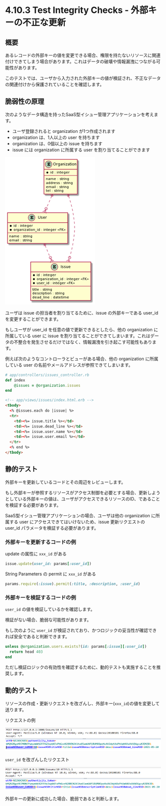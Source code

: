 # 4.10.3 Test Integrity Checks - 外部キーの不正な更新

## 概要

あるレコードの外部キーの値を変更できる場合、権限を持たないリソースに関連付けできてしまう場合があります。これはデータの破壊や情報漏洩につながる可能性があります。

このテストでは、ユーザから入力された外部キーの値が検証され、不正なデータの関連付けから保護されていることを確認します。

## 脆弱性の原理

次のようなデータ構造を持ったSaaS型イシュー管理アプリケーションを考えます。

- ユーザ登録されると organization が1つ作成されます
- organization は、1人以上の user を持ちます
- organization は、0個以上の issue を持ちます
- issue には organization に所属する user を割り当てることができます

![](images/2021-06-03-20-50-56.png)

ユーザは issue の担当者を割り当てるために、issue の外部キーである user_id を変更することができます。

もしユーザが user_id を任意の値で更新できるとしたら、他の organization に所属している user に issue を割り当てることができてしまいます。これはデータの不整合を発生させるだけではなく、情報漏洩を引き起こす可能性もあります。

例えば次のようなコントローラとビューがある場合、他の organization に所属している user の名前やメールアドレスが参照できてしまいます。

```ruby
# app/controllers/issues_controller.rb
def index
    @issues = @organization.issues
end
```

```html
<!-- app/views/issues/index.html.erb -->
<tbody>
  <% @issues.each do |issue| %>
  <tr>
    <td><%= issue.title %></td>
    <td><%= issue.dead_line %></td>
    <td><%= issue.user.name %></td>
    <td><%= issue.user.email %></td>
  </tr>
  <% end %>
</tbody>
```


<!--
説明がくどすぎるので要推敲

## 脆弱性の原理

架空のイシュー管理SaaSを想定します。このSaaSは

- ユーザ登録されると organization が1つ作成されます。
- organization は、1人以上の user を持ちます
- organization は、0個以上の issue を持ちます
- issue には organization に所属する user を割り当てることができます

### ER図とデータ

<!--
```plantuml
@startuml
entity "Organization" as e01 {
  *id : integer
  --
  name : string
  address : string
  email : string
  tel : string
}

entity "User" as e02 {
  *id : integer
  *organization_id : integer <<FK>>
  --
  name : string
  email : string
}

entity "Issue" as e03 {
  *id : integer
  *organization_id : integer <<FK>>
  *user_id : integer <<FK>>
  --
  title : string
  description : string
  dead_line : datetime
}

e01 ||..o{ e02
e01 ||..o{ e03
e02 ||..o{ e03
@enduml
```

organization

|id|name|
|:--|:--|
|1|Hogehoge, Ltd.|
|2|Foobar Inc.|

user

|id|name|email|organization_id|
|:--|:--|:--|:--|
|1|田中一郎|tanaka@hogehoge.example.com|1|
|2|佐藤次郎|sato@hogehoge.example.com|1|
|3|高橋春子|takahashi@foobar.example.com|2|
|4|鈴木太郎|suzuki@foobar.example.com|2|

issue

|id|name|dead_line|organization_id|user_id|
|:--|:--|:--|:--|:--|
|1|書類を作る|5/12|1|1|
|2|書類を送る|5/13|1|2|
|3|電話する|5/11|2|3|
|4|メール送る|5/11|2|4|

### Web画面

`Hogehoge, Ltd.` のイシュー一覧画面は次のように表示されます。

|ToDo|期限|担当者|担当者メールアドレス|
|:--|:--|:--|:--|
|書類を作る|5/12|田中一郎|tanaka@hogehoge.example.com|
|書類を送る|5/13|佐藤次郎|sato@hogehoge.example.com|

### 外部キー改ざんとその影響

issue に担当者を割り当てる次のようなアクションがあるとします。

```ruby
def assign_user
  @issue = @organization.find(params[:issue_id])
  @issue.update(user_id: params[:user_id])
```
-->

## 静的テスト

外部キーを更新しているコードとその周辺をレビューします。

もし外部キーが参照するリソースがアクセス制御を必要とする場合、更新しようとしている外部キーの値は、ユーザがアクセスできるリソースのID、であることを検証する必要があります。

SaaS型イシュー管理アプリケーションの場合、ユーザは他の organization に所属する user にアクセスできてはいけないため、issue 更新リクエストの user_id パラメータを検証する必要があります。

### 外部キーを更新するコードの例

update の属性に `xxx_id` がある

```ruby
issue.update(user_id: params[:user_id])
```

String Parameters の permit に `xxx_id` がある

```ruby
params.require(:issue).permit(:title, :description, :user_id)
```

### 外部キーを検証するコードの例

`user_id` の値を検証しているかを確認します。

検証がない場合、脆弱な可能性があります。

もし次のように `user_id` が検証されており、かつロジックの妥当性が確認できれば安全であると判断できます。

```ruby
unless @organization.users.exists?(id: params[:issue][:user_id])
  return head 403
end
```

ただし検証ロジックの有効性を確認するために、動的テストも実施することを推奨します。

## 動的テスト

リソースの作成・更新リクエストを改ざんし、外部キー(`xxx_id`)の値を変更して送ります。

リクエストの例

![](images/2021-06-03-23-58-27.png)

`user_id` を改ざんしたリクエスト

![](images/2021-06-03-23-58-57.png)

外部キーの更新に成功した場合、脆弱であると判断します。